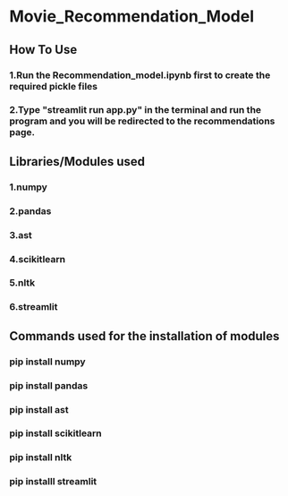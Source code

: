 ﻿# Movie_Recommendation_Model
## How To Use
### 1.Run the Recommendation_model.ipynb first to create the required pickle files
### 2.Type "streamlit run app.py" in the terminal and run the program and you will be redirected to the recommendations page.
## Libraries/Modules used
### 1.numpy
### 2.pandas
### 3.ast
### 4.scikitlearn
### 5.nltk
### 6.streamlit
## Commands used for the installation of modules
### pip install numpy
### pip install pandas
### pip install ast
### pip install scikitlearn
### pip install nltk
### pip installl streamlit
